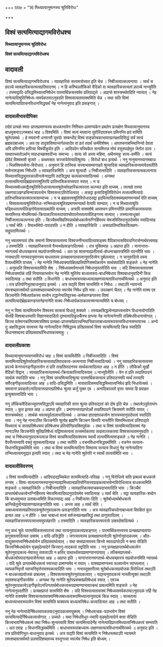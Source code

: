 +++
title = "16 मिथ्यात्वानुमानस्य श्रुतिविरोधः"

+++


## विश्वं सत्यमित्याद्यागमविरोधश्च

**मिथ्यात्वानुमानस्य श्रुतिविरोधः**

**विश्वं सत्यमित्याद्यागमविरोधश्च**

## **वादावली**

विश्वं सत्यमित्याद्यागमविरोधश्च । व्यावहारिकं सत्त्वमत्रोच्यत इति चेन्न । निर्बीजत्वात्कल्पनायाः । व्यर्थं च प्रपञ्चे व्यावहारिकसत्यत्वप्रतिपादनम् । न हि कश्चिल्लौकिको वैदिको वा व्यावहारिकसत्यतां प्रपञ्चे नाभ्युपैति । तस्माद्वादि-प्रसिद्धमिथ्यात्वनिषेधेन पारमार्थिकसत्त्वमेव प्रतिपाद्यते । अप्राप्ते शास्त्रमर्थवदिति न्यायात् । नेह नानेत्यादिश्रुतिनिषेध्य-समर्पकतयाऽनुवदति विश्वसत्यतावाक्यमिति चेन्न । तथा सति विश्वं सत्यमित्यादिवचनविधानसिद्ध्यर्थं नेह नानेत्यनुवाद इति प्रसङ्गात् ।

### **वादावलीभावदीपिका**

तदेवं प्रत्यक्षे स्वतः प्राप्तप्रामाण्यस्य बाधकाभावेन निश्चित-प्रामाण्यकेन प्रबलेन प्रत्यक्षेण मिथ्यात्वानुमानस्य बाधमुक्त्वाऽऽगमबाधं चाह ॥ विश्वमिति । विश्वं सत्यं मघवाना युवोरिदापश्चन प्रमिनन्ति व्रतं वामिति श्रुतेरयमर्थः । हे मघवानौ धनवन्तौ युवयोः सम्बन्धीदं विश्वं सङ्कोचकाभावात्प्रत्यक्षादिसिद्धं सर्वं सत्यं ब्रह्मवदबाध्यम् । अत एव तादृशविश्वान्तर्गतत्वादेव वां व्रतं तदर्थं कर्मविशेषम् । आपश्चनाबभिमानिन्यो देवता अपि प्रमिनन्ति प्रतीत्या विषयीकुर्वत इति । आदिपदेन यच्चिकेत सत्यमित्तन्न मोघं वसुस्पार्हमुत जेतोत दाता । याथातथ्यतोऽर्थान् व्यदधाच्छाश्वतीभ्यः समाभ्यः । सत्यः सो अस्य महिमा, अथैनमाहुः सत्य-कर्मेति । सत्यं ह्येवेदं विश्वमसौ सृजते । कथमसतः सज्जायेतेत्यादिश्रुतयः । विरोधो बाध इत्यर्थः । ननु नानुमानस्यागमबाधः । भिन्नविषयत्वेना-विरोधात् । अनुमानं हि तात्त्विक सत्त्वाभावमवगाहते श्रुत्यादिकं व्यावहारिकसत्त्वमावेदयतीति भावेनाशङ्क्य निषेधति ॥ व्यावहारिकमिति । अत्र श्रुत्यादौ ॥ निर्बीजत्वादिति । व्यावहारिकसत्यत्वकल्पनाया मिथ्यात्वसिद्ध्युत्तरकालीनत्वेनाद्यापि तदसिद्ध्या कल्पकाभावादित्यर्थः । अन्यथा तत्सत्यमित्यादिब्रह्मसत्ताश्रुतिरपि प्रातिभासिकसत्त्वपरा स्यात् । न च मिथ्यात्वबोधकाद्वैतश्रुतिविरोधात्सत्यत्वश्रुतेर्व्यावहारिकत्वपरता कल्प्यत इति वाच्यम् । त्वत्पक्षे तस्या लक्षणयाऽखण्डचिन्मात्रपरत्वेन विश्वसत्ताऽविरोधित्वात् । असद्वा इत्यादिश्रुतिविरोधेन तत्सत्यमित्यादेः प्रातिभासिकसत्त्वपरत्वसाम्याच्च । न च ब्रह्मसत्त्वश्रुतिविरोधादसद्वा इदमित्यादिवाक्यमप्रमाणमन्यार्थं वेति वाच्यम् । विश्वसत्यत्वश्रुतिविरोधा-त्तन्मिथ्यात्वश्रुतिरप्रमाणमन्यार्था वेत्यपि साम्यात् । न च मिथ्यात्वश्रुतिः षड्विधतात्पर्यलिङ्गोपेतत्वात्प्रबलेति वाच्यम् । अत्रापि वाक्यशेषे आपश्चन प्रमिनन्तीति प्रामाणिकत्वरूपायाः सत्यमित्तन्न मोघमित्यर्थ-क्रियाकारित्वरूपायाश्चोपपत्तेस्तात्पर्यलिङ्गस्य सत्त्वात् । तस्मात्साधूक्तं निर्बीजत्वात्कल्पनाया इति । किञ्चैवमविप्रतिपन्नार्थबोधकत्वेनाग्निर्हिमस्य भेषजमितिवदनुपादेयमेव स्यादित्याह ॥ व्यर्थं चेति । वैय्यर्थ्यमेवो-पपादयति ॥ न हीति ॥ व्यावहारिकेति । असत्प्रातिभासिकविलक्षण-सद्रूपतामित्यर्थः ।

ननु भवतामप्ययं दोषः समानो विश्वसत्यत्वस्य विश्वजनीनत्वादित्याशङ्क्य वैदिकाभासविवादनिरासेनार्थवत्त्वमाह ॥ तस्मादिति । व्यावहारिकपरत्वे वैय्यर्थ्यप्रसङ्गादित्यर्थः । तत्र युक्तिमाह ॥ अप्राप्त इति । मानान्तरा-नवगतार्थं बोधयच्छास्त्रं सप्रयोजनमित्यर्थः । अत एव शासनादप्रतीतार्थ-बोधनाच्छास्त्रमिति वदन्तीति भावः । नन्वथाऽपि नागमादनुमानस्य बाधस्तस्य प्रत्यक्षावगतसत्त्वानुवादित्त्वेन दुर्बलत्वात् । न चानुवादित्वे तस्य वैय्यर्थ्यमिति वाच्यम् । नेह नानेति निषेधवाक्यापेक्षितप्रतियोगिसमर्पकत्वेन सार्थक्यादिति शङ्कते ॥ नेह नानेति । अनुवदति विश्वसत्यतामिति शेषः । निषेध्यसमर्पणाभावे निषेधानुपपत्तेरिति भावः । यदि विश्वसत्यतावाक्यं निषेध्यसमर्पकं तर्हि नियामकाभावेन नेह नानेति श्रुतिरेव बाध्यत्वरूप-बाधनिषेधाय विश्वबाधानुवादिनी किन्न स्यादित्याह ॥ तथा सतीति ॥ विधानेति । बाधाभावरूपाबाध्यत्वलक्षणसत्यताविधानार्थमित्यर्थः ॥ अनुवाद इति । तत्र प्रतियोगिभूतबाधानुवाद इत्यर्थः । अत्र यद्यपि विश्वं सत्यमिति न निषेधः । तथाऽपि न्यायनये तमःशब्दवत्सर्वमते प्रलयशब्दवच्चार्थगत्या भवत्येव निषेध इति भावः । उपलक्षणं चैतत् । नेह नानेति वाक्य एव किञ्चनेति निषेध्यार्पकस्य सत्त्वेन तद्धानेनातिदूरस्थ-कर्मकाण्डगतस्य विश्वं सत्यमित्यादेर्ब्रह्मकाण्डगतनेहनानेति वाक्य-निषेध्यार्पकताकल्पनमन्याय्यमिति च बोध्यम् ।

ननु न विश्वं सत्यमित्यनेन विश्वस्य सत्यत्वं विधातुं शक्यते । तस्याक्षसिद्धत्वेनाप्राप्त्यभावेन विधानायोगादिति चेत्तर्हि विश्वबाधस्यापि विज्ञानवादादितो दृश्यत्वादिकुतर्कैश्च प्राप्त्या नेह नानेत्यनेनापि तन्निषेधविधानायोगात् । किञ्च वर्तमानकतिपयमात्रविषय प्रत्यक्षा-प्राप्तसर्वप्रपञ्चनिष्ठत्रिकालाबाध्यत्वरूपसत्त्वविधानसम्भावाच्च । अन्ये तु अक्षसिद्धस्य सत्त्वस्य नेह नानेत्यादिना निषिद्धस्य प्रतिप्रसवार्थं विश्वं सत्यमित्यादि किन्न स्यादिति विधानशब्दस्य प्रतिप्रसवार्थाभिधायकत्वमाहुः ।

### **वादावलीप्रकाशः**

मिथ्यात्वानुमानस्यागमविरोधं चाह ॥ विश्वं सत्यमितीति ॥ निर्बीजत्वादिति । विश्वं सत्यमित्यादिश्रुतेर्व्यावहारिकसत्यताप्रतिपादकत्व-कल्पनाया निर्बीजत्वादित्यर्थः । ननु व्यावहारिकसत्यत्वस्य प्रपञ्चे केनाप्यनङ्गीकृतत्वेन तं प्रति तत्प्रतिपादनस्य सार्थकत्वादित्यत आह ॥ न हीति । लौकिको मूर्खो वैदिको विद्वान् । व्यावहारिकसत्यतामर्थ-क्रियाकारित्वादिरूपाम् ॥ नाभ्युपैतीति । येन तं प्रति तत्प्रतिपादनं सार्थकं स्यादिति भावः । ननु विश्वं सत्यमित्यादिश्रुत्या पारमार्थिकसत्यत्व प्रतिपादनमपि व्यर्थं तस्यापि सर्वैरङ्गीकृतत्वादित्यत आह ॥ वादि-प्रसिद्धमिति । मायावादिसमयसिद्धमिथ्यात्वनिषेधं हृदि निधायेत्यर्थः । समयानां प्रवाहतोऽनादित्वात्तत्प्राप्तप्रतिषेधः श्रुत्या कर्तुं युक्त एव । अनादिकालतो वृत्ताः समया हि प्रवाहत इत्युक्तत्वादिति भावः ।

ननु लौकिकवैदिकाभ्युपगमसिद्धाऽपि व्यवहारिकी सत्ता श्रुत्या प्रतिपाद्यतां को दोष इति चेन्न । तथात्वेऽपूर्वताभंगः स्यात् । कुत इत्यत आह ॥ अप्राप्त इति । प्रमाणान्तराप्राप्तेऽर्थे तत्प्रतिपादने क्रियमाणे सतीति यावत् । शास्त्रमर्थवत् । सार्थकं भवत्यपूर्वतालाभादित्यर्थः । अन्यथा ज्ञातज्ञापकत्वेन शास्त्रस्यानुपादेयत्वं स्यादिति भावः । ननु नेह नानाऽस्ति किञ्चनेति श्रुत्येह ब्रह्मणि किञ्चन किमपि नास्तीति विश्वमिथ्यात्वं प्रतिपाद्यते मिथ्यात्वं च सत्ताप्रतिषेधरूपं प्रतिषेधश्च प्रतियोगिप्रसक्तिपूर्वकः । तथा च विश्वं सत्यमित्यादिवाक्यं नेह नानाऽस्ति किञ्चनेति श्रुतिप्रतिषेध्यं यद्विश्वसत्यत्वं तत्समर्पकतया तत्प्रसञ्जकतया विश्वसत्यतामनुवदति । तथा च निषेधायानुवादरूपत्वान्न विश्वं सत्यमित्यादिवाक्यस्य स्वार्थे तात्पर्यमित्याशङ्कते ॥ नेह नानेति । वैपरीत्यस्यापि वक्तृं सुवचत्वादित्याह ॥ तथा सतीति ॥ वचनविधानसिद्ध्यर्थमिति । वचनेन सत्यत्व-विधानसिद्ध्यर्थमिति भावः । तथा च विश्वं सत्यमित्यादिना विश्वस्य सत्यत्वं विधातुं नेह नानेत्यादिना तन्मिथ्यात्वमनूद्यत इत्यपि स्यात् । तथा च नेह नानेति श्रुतेरपि न स्वार्थे तात्पर्यमिति भावः ।

### **वादावलीविवरणम्**

॥ विश्वं सत्यमित्यादीति । आदिपदाद्यच्चिकेत सत्यमित्यादि-परिग्रहः । ननु विरोधित्वे सति प्राबल्यं बाधकत्वे तन्त्रम् । विश्व-सत्यत्वागमस्यानुमानग्राह्यमिथ्यात्वप्रतियोगिसत्त्वग्राहकत्वाभावेनाविरोधित्वान्न बाधकत्वमिति शङ्कते ॥ व्यावहारिकेति ॥ निर्बीजत्वादिति । व्यावहारिकत्ववाचकपदाभावादिति भावः । किञ्चैवं प्राप्तार्थबोधकत्वेनाग्निर्हिमस्य भेषजमित्यादिवदनुपादेयमेव स्यादित्याह ॥ व्यर्थं चेति । यद्वा व्यावहारिक-शब्देन किं बाध्यमुच्यत उताबाध्यमिति विकल्प्याद्य आह ॥ निर्बीजत्वा-दिति । श्रुतेर्बाध्यार्थबोधकत्वे भ्रान्तिहेतुत्वेनाप्रामाण्यप्रसङ्गादिति भावः । अन्त्य आह ॥ व्यर्थं चेति । अबाध्यत्वसत्त्वप्रतिपादकश्रुतेरनुवादकत्व-प्रसङ्गादिति भावः । अत्र व्यावहारिकपदेनाबाध्यत्वं विवक्षितं कुत इत्यत आह ॥ न हीति । यथा चाबाध्यं सत्त्वं सर्वजनप्रत्यक्षसिद्धं तथा प्रागुपपादितम् । व्यावहारिकसत्त्वपरत्वाभावमुपसंहरति ॥ तस्मादिति । व्यावहारिकसत्त्वपरत्वे उक्तदोषादित्यर्थः ।

ननु कथं श्रुतेः पारमार्थिकसत्त्वपरत्वं तथा सत्यनुवादकत्वप्रसङ्गात् । पारमार्थिकसत्त्वस्य प्रत्यक्षप्राप्यतायाः प्रागुक्तत्वादित्यत उक्तम् ॥ वादि-प्रसिद्धेति । जगत्सत्त्वस्य प्रत्यक्षप्राप्तत्वेऽपि श्रुतेर्नानुवादकत्वम् । औत-वाद्युक्तसत्त्वनिषेधार्थत्वेन प्रतिप्रसवार्थत्वात् । यथा क्त्वाप्रत्ययस्य कित्त्वे स्वतःप्राप्तेऽपि न क्त्वा सेडिति कित्त्वनिषेधार्थत्वेन मृडमृदेत्यादेर्न कित्त्वानु-वादकत्वं तद्वदिति भावः । ननु प्रत्यक्षप्राप्तार्थबोधकत्वेन श्रुतेरनुवादकत्व-मेवास्तु तावताऽपि न क्षतिर् याथार्थ्यरूपप्रामाण्यानपायात् । तत्किमप्राप्तार्थ-बोधकत्वोपपादनप्रयासेनेत्यत आह ॥ अप्राप्त इति । मानान्तरानवगतार्थ-बोधयच्छास्त्रं सप्रयोजनमिति न्यायार्थः । यदि श्रुतेः प्राप्तार्थबोधकत्वं स्यात्तदा प्रामाण्यमेव न स्यात् । वाक्यप्रामाण्यस्य फलवत्त्वेन व्याप्तत्वात् । व्यापकनिवृत्तौ व्याप्यनिवृत्तेरावश्यकत्वादिति भावः । नन्वस्तूक्तरीत्या श्रुतेर्बाधकत्वप्रयोजकं विरोधित्वं तथाऽपि न बाधकत्वप्रयोजकं प्राबल्यम् । विश्वसत्यत्वश्रुतेरनुवादकत्वात् । यद्यप्यनुवादकत्वं नास्तीत्युक्तं तथाऽपि तदवश्याङ्गीकार्यमेव । अन्यथा नेह नानेति श्रुतेरप्रसक्तप्रतिषेधत्वं स्यात् । एवञ्च श्रुतेरनुवादकत्वेऽङ्गीकृतेऽनधिगतार्थबोधकत्वरूपप्रामाण्याभावात्कथं प्राबल्यमिति शङ्कते ॥ नेह नानेत्यनुवदतीति । प्रत्यक्षप्राप्तं सत्त्वमिति शेषः । यदि विश्वसत्यतावाक्यं निषेध्यसमर्पकतयाऽनुवादकं तर्हि नेह नानेति वाक्यमेव विश्वसत्यतावाक्यनिषेध्यबाध्यत्वरूपमिथ्यात्वानुवादकं किन्न स्यात् । सत्यताया बाध्यत्त्वाभावरूपत्वेन विश्वं सत्यमिति वाक्यस्य बाध्यत्वनिषेध-कत्वादित्यत आह ॥ तथा सतीति ।

ननु नेह नानेत्यादेर्निषेधव्यापकतयाऽनुवादकत्वमयुक्तम् । निषेधवाचक-पदाभावेन विश्वं सत्यमित्यादेर्निषेधकत्वायोगात् । उच्यते । यथा निषेधविधुर-स्यापि मृडमृदेत्यादेर्न क्त्वा सेडिति कित्त्वभावनिषेधकत्वं तथा निषेध-शून्यस्यापि विश्वं सत्यमित्यादेर्नेह नानेत्यादिप्राप्तमिथ्यात्वनिषेधकत्वं सम्भवति । अत एवाह ॥ विधानसिद्ध्यर्थमिति । बाधाभावरूपाबाध्यत्व-लक्षणसत्यत्वविधानार्थमित्यर्थः ॥ अनुवाद इति । तत्र प्रतियोगिभूत-बाधानुवाद इत्यर्थः । अत्र यद्यपि विश्वं सत्यमिति न निषेधस्तथाऽपि न्यायमते तमःशब्दवत्सर्वमते प्रलयादिशब्दवच्च वस्तुगत्या भवत्येव निषेध इति बोध्यम् ।

